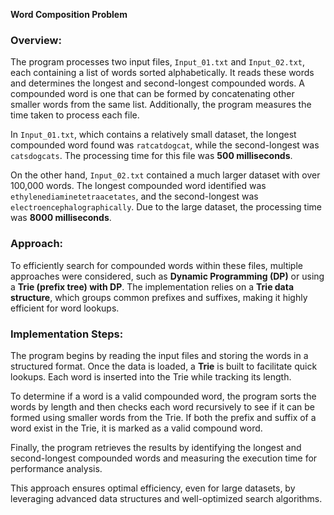 **Word Composition Problem**

### Overview:

The program processes two input files, `Input_01.txt` and `Input_02.txt`, each containing a list of words sorted alphabetically. It reads these words and determines the longest and second-longest compounded words. A compounded word is one that can be formed by concatenating other smaller words from the same list. Additionally, the program measures the time taken to process each file.

In `Input_01.txt`, which contains a relatively small dataset, the longest compounded word found was `ratcatdogcat`, while the second-longest was `catsdogcats`. The processing time for this file was **500 milliseconds**.

On the other hand, `Input_02.txt` contained a much larger dataset with over 100,000 words. The longest compounded word identified was `ethylenediaminetetraacetates`, and the second-longest was `electroencephalographically`. Due to the large dataset, the processing time was **8000 milliseconds**.

### Approach:

To efficiently search for compounded words within these files, multiple approaches were considered, such as **Dynamic Programming (DP)** or using a **Trie (prefix tree) with DP**. The implementation relies on a **Trie data structure**, which groups common prefixes and suffixes, making it highly efficient for word lookups.

### Implementation Steps:

The program begins by reading the input files and storing the words in a structured format. Once the data is loaded, a **Trie** is built to facilitate quick lookups. Each word is inserted into the Trie while tracking its length.

To determine if a word is a valid compounded word, the program sorts the words by length and then checks each word recursively to see if it can be formed using smaller words from the Trie. If both the prefix and suffix of a word exist in the Trie, it is marked as a valid compound word.

Finally, the program retrieves the results by identifying the longest and second-longest compounded words and measuring the execution time for performance analysis.

This approach ensures optimal efficiency, even for large datasets, by leveraging advanced data structures and well-optimized search algorithms.


